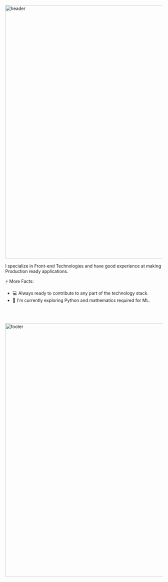 <img width="812" alt="header" src="https://user-images.githubusercontent.com/7629288/195148848-8e20ad49-d0c0-423d-bb29-0aeb82106327.png">



I specialize in Front-end Technologies and have good experience at making Production ready applications.

⚡ More Facts:
- :computer: Always ready to contribute to any part of the technology stack.
- :snake: I'm currently exploring Python and mathematics required for ML.



<br />
<br />
<br />

<img width="812" alt="footer" src="https://user-images.githubusercontent.com/7629288/195148946-66931fb2-555f-4235-9b72-10d91d85bba6.png">



